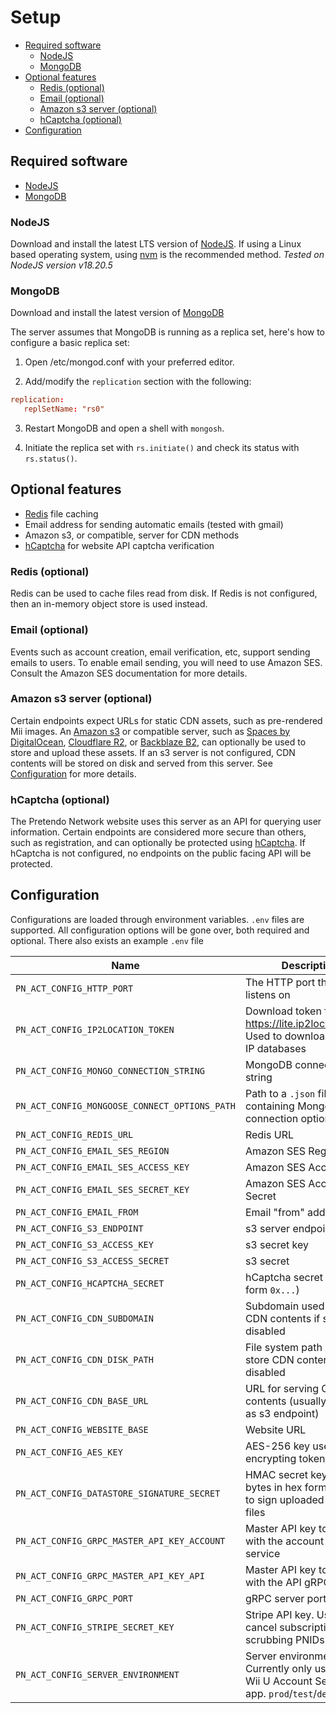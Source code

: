 # Setup

- [Required software](#required-software)
	- [NodeJS](#nodejs)
	- [MongoDB](#mongodb)
- [Optional features](#optional-features)
	- [Redis (optional)](#redis-optional)
	- [Email (optional)](#email-optional)
	- [Amazon s3 server (optional)](#amazon-s3-server-optional)
	- [hCaptcha (optional)](#hcaptcha-optional)
- [Configuration](#configuration)


## Required software

- [NodeJS](https://nodejs.org/)
- [MongoDB](https://www.mongodb.com)

### NodeJS

Download and install the latest LTS version of [NodeJS](https://nodejs.org/). If using a Linux based operating system, using [nvm](https://github.com/nvm-sh/nvm) is the recommended method. _Tested on NodeJS version v18.20.5_

### MongoDB

Download and install the latest version of [MongoDB](https://www.mongodb.com)

The server assumes that MongoDB is running as a replica set, here's how to configure a basic replica set:
1. Open /etc/mongod.conf with your preferred editor.

2. Add/modify the `replication` section with the following:
```conf
replication:
   replSetName: "rs0"
```

3. Restart MongoDB and open a shell with `mongosh`.

4. Initiate the replica set with `rs.initiate()` and check its status with `rs.status()`.

## Optional features

- [Redis](https://redis.io/) file caching
- Email address for sending automatic emails (tested with gmail)
- Amazon s3, or compatible, server for CDN methods
- [hCaptcha](https://hcaptcha.com/) for website API captcha verification

### Redis (optional)

Redis can be used to cache files read from disk. If Redis is not configured, then an in-memory object store is used instead.

### Email (optional)

Events such as account creation, email verification, etc, support sending emails to users. To enable email sending, you will need to use Amazon SES. Consult the Amazon SES documentation for more details.

### Amazon s3 server (optional)

Certain endpoints expect URLs for static CDN assets, such as pre-rendered Mii images. An [Amazon s3](https://aws.amazon.com/s3/) or compatible server, such as [Spaces by DigitalOcean](https://www.digitalocean.com/products/spaces), [Cloudflare R2](https://www.cloudflare.com/products/r2/), or [Backblaze B2](https://www.backblaze.com/b2/docs/), can optionally be used to store and upload these assets. If an s3 server is not configured, CDN contents will be stored on disk and served from this server. See [Configuration](#configuration) for more details.

### hCaptcha (optional)

The Pretendo Network website uses this server as an API for querying user information. Certain endpoints are considered more secure than others, such as registration, and can optionally be protected using [hCaptcha](https://hcaptcha.com/). If hCaptcha is not configured, no endpoints on the public facing API will be protected.

## Configuration

Configurations are loaded through environment variables. `.env` files are supported. All configuration options will be gone over, both required and optional. There also exists an example `.env` file

| Name                                          | Description                                                                                    | Optional |
| --------------------------------------------- | ---------------------------------------------------------------------------------------------- | -------- |
| `PN_ACT_CONFIG_HTTP_PORT`                     | The HTTP port the server listens on                                                            | No       |
| `PN_ACT_CONFIG_IP2LOCATION_TOKEN`             | Download token for https://lite.ip2location.com. Used to download the local IP databases       | No       |
| `PN_ACT_CONFIG_MONGO_CONNECTION_STRING`       | MongoDB connection string                                                                      | No       |
| `PN_ACT_CONFIG_MONGOOSE_CONNECT_OPTIONS_PATH` | Path to a `.json` file containing Mongoose connection options                                  | Yes      |
| `PN_ACT_CONFIG_REDIS_URL`                     | Redis URL                                                                                      | Yes      |
| `PN_ACT_CONFIG_EMAIL_SES_REGION`              | Amazon SES Region                                                                              | Yes      |
| `PN_ACT_CONFIG_EMAIL_SES_ACCESS_KEY`          | Amazon SES Access Key                                                                          | Yes      |
| `PN_ACT_CONFIG_EMAIL_SES_SECRET_KEY`          | Amazon SES Access Secret                                                                       | Yes      |
| `PN_ACT_CONFIG_EMAIL_FROM`                    | Email "from" address                                                                           | Yes      |
| `PN_ACT_CONFIG_S3_ENDPOINT`                   | s3 server endpoint                                                                             | Yes      |
| `PN_ACT_CONFIG_S3_ACCESS_KEY`                 | s3 secret key                                                                                  | Yes      |
| `PN_ACT_CONFIG_S3_ACCESS_SECRET`              | s3 secret                                                                                      | Yes      |
| `PN_ACT_CONFIG_HCAPTCHA_SECRET`               | hCaptcha secret (in the form `0x...`)                                                          | Yes      |
| `PN_ACT_CONFIG_CDN_SUBDOMAIN`                 | Subdomain used to serve CDN contents if s3 is disabled                                         | Yes      |
| `PN_ACT_CONFIG_CDN_DISK_PATH`                 | File system path used to store CDN contents if s3 is disabled                                  | Yes      |
| `PN_ACT_CONFIG_CDN_BASE_URL`                  | URL for serving CDN contents (usually the same as s3 endpoint)                                 | No       |
| `PN_ACT_CONFIG_WEBSITE_BASE`                  | Website URL                                                                                    | Yes      |
| `PN_ACT_CONFIG_AES_KEY`                       | AES-256 key used for encrypting tokens                                                         | No       |
| `PN_ACT_CONFIG_DATASTORE_SIGNATURE_SECRET`    | HMAC secret key (16 bytes in hex format) used to sign uploaded DataStore files                 | No       |
| `PN_ACT_CONFIG_GRPC_MASTER_API_KEY_ACCOUNT`   | Master API key to interact with the account gRPC service                                       | No       |
| `PN_ACT_CONFIG_GRPC_MASTER_API_KEY_API`       | Master API key to interact with the API gRPC service                                           | No       |
| `PN_ACT_CONFIG_GRPC_PORT`                     | gRPC server port                                                                               | No       |
| `PN_ACT_CONFIG_STRIPE_SECRET_KEY`             | Stripe API key. Used to cancel subscriptions when scrubbing PNIDs                              | Yes      |
| `PN_ACT_CONFIG_SERVER_ENVIRONMENT`            | Server environment. Currently only used by the Wii U Account Settings app. `prod`/`test`/`dev` | Yes      |